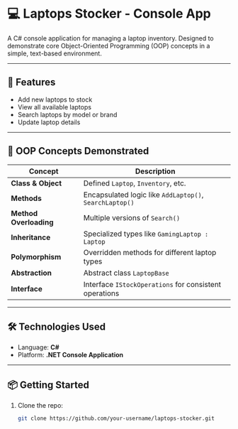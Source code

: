 # 💻 Laptops Stocker - Console App

A C# console application for managing a laptop inventory. Designed to demonstrate core Object-Oriented Programming (OOP) concepts in a simple, text-based environment.

---

## 🚀 Features

- Add new laptops to stock
- View all available laptops
- Search laptops by model or brand
- Update laptop details

---

## 🧠 OOP Concepts Demonstrated

| Concept             | Description |
|---------------------|-------------|
| **Class & Object**   | Defined `Laptop`, `Inventory`, etc. |
| **Methods**          | Encapsulated logic like `AddLaptop()`, `SearchLaptop()` |
| **Method Overloading** | Multiple versions of `Search()` |
| **Inheritance**      | Specialized types like `GamingLaptop : Laptop` |
| **Polymorphism**     | Overridden methods for different laptop types |
| **Abstraction**      | Abstract class `LaptopBase` |
| **Interface**        | Interface `IStockOperations` for consistent operations |

---

## 🛠 Technologies Used

- Language: **C#**
- Platform: **.NET Console Application**

---

## 📦 Getting Started

1. Clone the repo:
   ```bash
   git clone https://github.com/your-username/laptops-stocker.git
